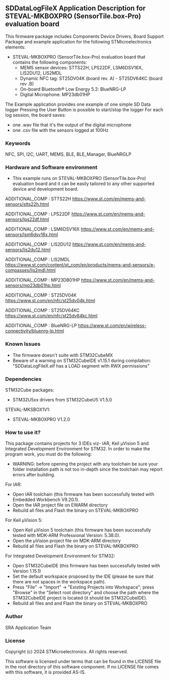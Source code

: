 ## <b>SDDataLogFileX Application Description for STEVAL-MKBOXPRO (SensorTile.box-Pro) evaluation board</b>

This firmware package includes Components Device Drivers, Board Support Package and example application for the following STMicroelectronics elements:

  - STEVAL-MKBOXPRO (SensorTile.box-Pro) evaluation board that contains the following components:
      - MEMS sensor devices: STTS22H, LPS22DF, LSM6DSV16X, LIS2DU12, LIS2MDL
	  - Dynamic NFC tag: ST25DV04K (board rev. A) - ST25DV64KC (board rev .B)
	  - On-board Bluetooth® Low Energy 5.2: BlueNRG-LP
      - Digital Microphone: MP23db01HP  
 
The Example application provides one example of one simple SD Data logger
Pressing the User Button is possible to start/stop the logger
For each log session, the board saves:

- one .wav file that it's the output of the digital microphone
- one .csv file with the sensors logged at 100Hz 

### <b>Keywords</b>

NFC, SPI, I2C, UART, MEMS, BLE, BLE_Manager, BlueNRGLP

### <b>Hardware and Software environment</b>

- This example runs on STEVAL-MKBOXPRO (SensorTile.box-Pro) evaluation board and it can be easily tailored to any other supported device and development board.

ADDITIONAL_COMP : STTS22H https://www.st.com/en/mems-and-sensors/stts22h.html

ADDITIONAL_COMP : LPS22DF https://www.st.com/en/mems-and-sensors/lps22df.html

ADDITIONAL_COMP : LSM6DSV16X https://www.st.com/en/mems-and-sensors/lsm6dsv16x.html

ADDITIONAL_COMP : LIS2DU12 https://www.st.com/en/mems-and-sensors/lis2du12.html

ADDITIONAL_COMP : LIS2MDL https://www.st.com/content/st_com/en/products/mems-and-sensors/e-compasses/lis2mdl.html

ADDITIONAL_COMP : MP23DB01HP https://www.st.com/en/mems-and-sensors/mp23db01hp.html

ADDITIONAL_COMP : ST25DV04K https://www.st.com/en/nfc/st25dv04k.html

ADDITIONAL_COMP : ST25DV64KC https://www.st.com/en/nfc/st25dv64kc.html

ADDITIONAL_COMP : BlueNRG-LP https://www.st.com/en/wireless-connectivity/bluenrg-lp.html

### <b>Known Issues</b>

- The firmware doesn't suite with STM32CubeMX
- Beware of a warning on STM32CubeIDE v1.15.1 during compilation: "SDDataLogFileX.elf has a LOAD segment with RWX permissions"

### <b>Dependencies</b>

STM32Cube packages:

  - STM32U5xx drivers from STM32CubeU5 V1.5.0
  
STEVAL-MKSBOX1V1:

  - STEVAL-MKBOXPRO V1.2.0

### <b>How to use it?</b>

This package contains projects for 3 IDEs viz- IAR, Keil µVision 5 and Integrated Development Environment for STM32.
In order to make the  program work, you must do the following:

 - WARNING: before opening the project with any toolchain be sure your folder
   installation path is not too in-depth since the toolchain may report errors
   after building.

For IAR:

 - Open IAR toolchain (this firmware has been successfully tested with Embedded Workbench V9.20.1).
 - Open the IAR project file on EWARM directory
 - Rebuild all files and Flash the binary on STEVAL-MKBOXPRO

For Keil µVision 5:

 - Open Keil µVision 5 toolchain (this firmware has been successfully tested with MDK-ARM Professional Version: 5.38.0).
 - Open the µVision project file on MDK-ARM directory
 - Rebuild all files and Flash the binary on STEVAL-MKBOXPRO
		
For Integrated Development Environment for STM32:

- Open STM32CubeIDE (this firmware has been successfully tested with Version 1.15.1)
 - Set the default workspace proposed by the IDE (please be sure that there are not spaces in the workspace path).
 - Press "File" -> "Import" -> "Existing Projects into Workspace"; press "Browse" in the "Select root directory" and choose the path where the STM32CubeIDE project is located (it should be STM32CubeIDE\).
 - Rebuild all files and and Flash the binary on STEVAL-MKBOXPRO
   
### <b>Author</b>

SRA Application Team

### <b>License</b>

Copyright (c) 2024 STMicroelectronics.
All rights reserved.

This software is licensed under terms that can be found in the LICENSE file
in the root directory of this software component.
If no LICENSE file comes with this software, it is provided AS-IS.
